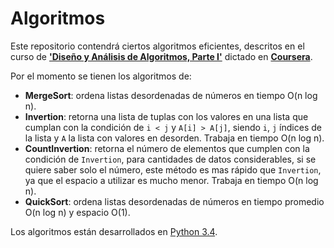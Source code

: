 # Algoritmos
Este repositorio contendrá ciertos algoritmos eficientes, descritos en el curso de [**'Diseño y Análisis de Algoritmos, Parte I'**](https://www.coursera.org/course/algo) dictado en [**Coursera**](https://www.coursera.org/).

Por el momento se tienen los algoritmos de:
- **MergeSort**: ordena listas desordenadas de números en tiempo O(n log n).
- **Invertion**: retorna una lista de tuplas con los valores en una lista que cumplan con la condición de `i < j` y `A[i] > A[j]`, siendo `i`, `j` índices de la lista y `A` la lista con valores en desorden. Trabaja en tiempo O(n log n).
- **CountInvertion**: retorna el número de elementos que cumplen con la condición de `Invertion`, para cantidades de datos considerables, si se quiere saber solo el número, este método es mas rápido que `Invertion`, ya que el espacio a utilizar es mucho menor. Trabaja en tiempo O(n log n).
- **QuickSort**: ordena listas desordenadas de números en tiempo promedio O(n log n) y espacio O(1).

Los algoritmos están desarrollados en [Python 3.4](https://www.python.org/download/releases/3.4.0/]).
